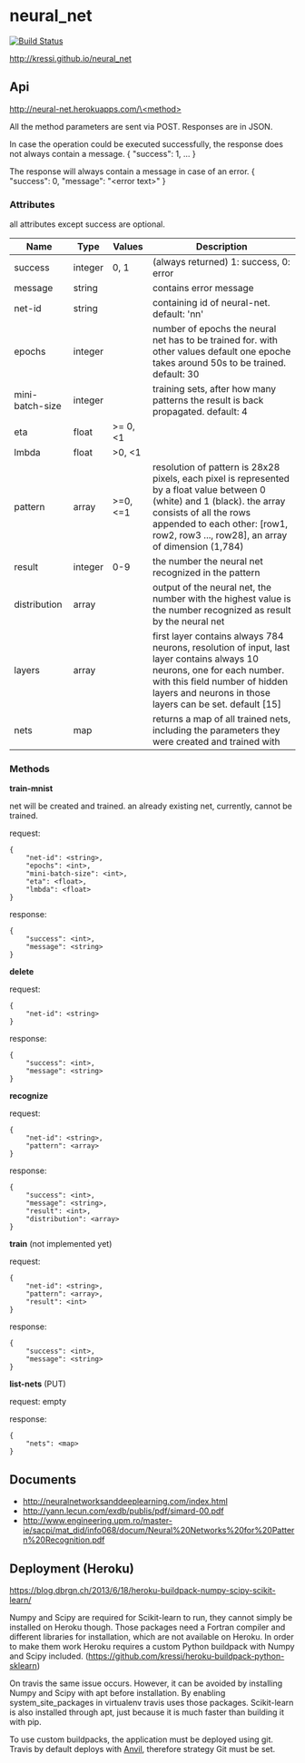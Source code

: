 # neural_net
<a href="https://travis-ci.org/kressi/neural_net"><img src="https://travis-ci.org/kressi/neural_net.svg?branch=master" alt="Build Status" /></a>

http://kressi.github.io/neural_net

## Api
[http://neural-net.herokuapps.com/\<method\>](http://neural-net.herokuapp.com/api)

All the method parameters are sent via POST. Responses are in JSON.

In case the operation could be executed successfully, the response does not always contain a message.
{ "success": 1, ... }

The response will always contain a message in case of an error.
{ "success": 0, "message": "\<error text\>" }


### Attributes
all attributes except success are optional.

| Name            | Type    | Values    | Description
| --------------- | ------- | --------- | -----------
| success         | integer | 0, 1      | (always returned) 1: success, 0: error
| message         | string  |           | contains error message
| net-id          | string  |           | containing id of neural-net. default: 'nn'
| epochs          | integer |           | number of epochs the neural net has to be trained for. with other values default one epoche takes around 50s to be trained. default: 30
| mini-batch-size | integer |           | training sets, after how many patterns the result is back propagated. default: 4
| eta             | float   | >= 0, \<1 |
| lmbda           | float   | >0, \<1   |
| pattern         | array   | >=0, <=1  | resolution of pattern is 28x28 pixels, each pixel is represented by a float value between 0 (white) and 1 (black). the array consists of all the rows appended to each other: [row1, row2, row3 ..., row28], an array of dimension (1,784)
| result          | integer | 0-9       | the number the neural net recognized in the pattern
| distribution    | array   |           | output of the neural net, the number with the highest value is the number recognized as result by the neural net
| layers          | array   |           | first layer contains always 784 neurons, resolution of input, last layer contains always 10 neurons, one for each number. with this field number of hidden layers and neurons in those layers can be set. default [15]
| nets            | map     |           | returns a map of all trained nets, including the parameters they were created and trained with



### Methods

**train-mnist**

net will be created and trained. an already existing net, currently, cannot be trained.

request:
```
{
    "net-id": <string>,
    "epochs": <int>,
    "mini-batch-size": <int>,
    "eta": <float>,
    "lmbda": <float>
}
```

response:
```
{
    "success": <int>,
    "message": <string>
}
```

**delete**

request:
```
{
    "net-id": <string>
}
```

response:
```
{
    "success": <int>,
    "message": <string>
}
```

**recognize**

request:
```
{
    "net-id": <string>,
    "pattern": <array>
}
```

response:
```
{
    "success": <int>,
    "message": <string>,
    "result": <int>,
    "distribution": <array>
}
```

**train** (not implemented yet)

request:
```
{
    "net-id": <string>,
    "pattern": <array>,
    "result": <int>
}
```

response:
```
{
    "success": <int>,
    "message": <string>
}
```

**list-nets** (PUT)

request: empty

response:
```
{
    "nets": <map>
}
```

## Documents
- http://neuralnetworksanddeeplearning.com/index.html
- http://yann.lecun.com/exdb/publis/pdf/simard-00.pdf
- http://www.engineering.upm.ro/master-ie/sacpi/mat_did/info068/docum/Neural%20Networks%20for%20Pattern%20Recognition.pdf

## Deployment (Heroku)
https://blog.dbrgn.ch/2013/6/18/heroku-buildpack-numpy-scipy-scikit-learn/

Numpy and Scipy are required for Scikit-learn to run, they cannot simply be installed on Heroku though. Those packages need a Fortran compiler and different libraries for installation, which are not available on Heroku. In order to make them work Heroku requires a custom Python buildpack with Numpy and Scipy included. (https://github.com/kressi/heroku-buildpack-python-sklearn)

On travis the same issue occurs. However, it can be avoided by installing Numpy and Scipy with apt before installation. By enabling system_site_packages in virtualenv travis uses those packages. Scikit-learn is also installed through apt, just because it is much faster than building it with pip.

To use custom buildpacks, the application must be deployed using git. Travis by default deploys with <a href="https://github.com/ddollar/anvil">Anvil</a>, therefore strategy Git must be set.

